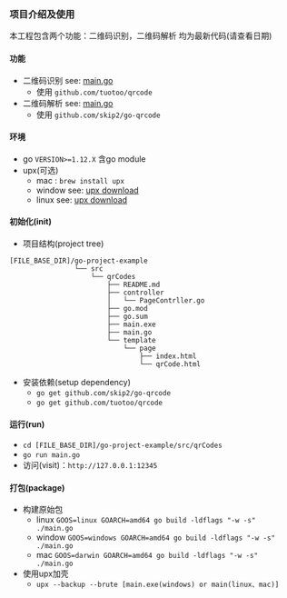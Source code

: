 ###  项目介绍及使用
 本工程包含两个功能：二维码识别，二维码解析 均为最新代码(请查看日期)
#### 功能
+ 二维码识别 see: [main.go](./main.go)
    - 使用 `github.com/tuotoo/qrcode`
+ 二维码解析 see: [main.go](./main.go)
    - 使用 `github.com/skip2/go-qrcode`

#### 环境
+ go `VERSION>=1.12.X` 含go module
+ upx(可选)
    - mac : `brew install upx`
    - window see: [upx download](https://github.com/upx/upx/releases/tag/v3.95)
    - linux see: [upx download](https://github.com/upx/upx/releases/tag/v3.95)

#### 初始化(init)
+ 项目结构(project tree)
```
[FILE_BASE_DIR]/go-project-example
                └── src
                    └── qrCodes
                        ├── README.md
                        ├── controller
                        │   └── PageContrller.go
                        ├── go.mod
                        ├── go.sum
                        ├── main.exe
                        ├── main.go
                        └── template
                            └── page
                                ├── index.html
                                └── qrCode.html
```
+ 安装依赖(setup dependency)
    - `go get github.com/skip2/go-qrcode`
    - `go get github.com/tuotoo/qrcode`

#### 运行(run)
+ `cd [FILE_BASE_DIR]/go-project-example/src/qrCodes`
+ `go run main.go`
+ 访问(visit)：`http://127.0.0.1:12345`

#### 打包(package)
+ 构建原始包
    - linux `GOOS=linux GOARCH=amd64 go build -ldflags "-w -s" ./main.go`
    - window `GOOS=windows GOARCH=amd64 go build -ldflags "-w -s" ./main.go`
    - mac `GOOS=darwin GOARCH=amd64 go build -ldflags "-w -s" ./main.go`
+ 使用upx加壳
    - `upx --backup --brute [main.exe(windows) or main(linux、mac)]`